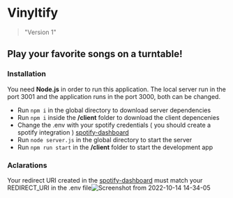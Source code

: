 # Vinyltify
> "Version 1"

## Play your favorite songs on a turntable!

### Installation
You need **Node.js** in order to run this application.
The local server run in the port 3001 and the application runs in the port 3000, both can be changed.

- Run `npm i` in the global directory to download server dependencies
- Run `npm i` inside the **/client** folder to download the client depencenies
- Change the .env with your spotify credentials ( you should create a spotify integration ) [spotify-dashboard](https://developer.spotify.com/dashboard/login "spotify dashboard")
- Run `node server.js` in the global directory to start the server
- Run `npm run start` in the **/client** folder to start the development app

### Aclarations

Your redirect URI created in the [spotify-dashboard](https://developer.spotify.com/dashboard/login "spotify dashboard") must match your REDIRECT_URI in the .env file![Screenshot from 2022-10-14 14-34-05](https://user-images.githubusercontent.com/62818001/196833725-30426e37-f6e8-4a07-aff5-92f62229e65a.png)
